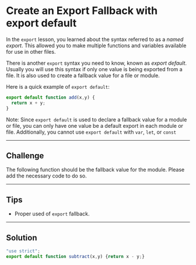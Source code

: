 # Create an Export Fallback with export default

In the `export` lesson, you learned about the syntax referred to as a *named export*. This allowed you to make multiple functions and variables available for use in other files.

There is another `export` syntax you need to know, known as *export default*. Usually you will use this syntax if only one value is being exported from a file. It is also used to create a fallback value for a file or module.

Here is a quick example of `export default`:

```js
export default function add(x,y) {
  return x + y;
}
```

Note: Since `export default` is used to declare a fallback value for a module or file, you can only have one value be a default export in each module or file. Additionally, you cannot use `export default` with `var`, `let`, or `const`

---

## Challenge

The following function should be the fallback value for the module. Please add the necessary code to do so.

---

## Tips

- Proper used of `export` fallback.

---

## Solution

```js
"use strict";
export default function subtract(x,y) {return x - y;}
```